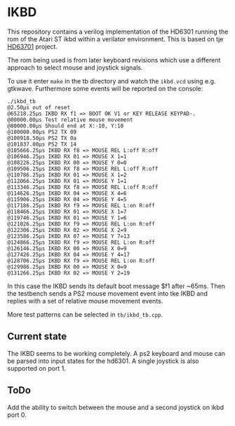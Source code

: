 # IKBD

This repository contains a verilog implementation of the HD6301
running the rom of the Atari ST ikbd within a verilator environment.
This is based on tje [HD63701](https://github.com/thasega/HD63701)
project.

The rom being used is from later keyboard revisions which
use a different approach to select mouse and joystick signals.

To use it enter ```make``` in the tb directory and watch the
```ikbd.vcd``` using e.g. gtkwave. Furthermore some events will
be reported on the console:

```
./ikbd_tb
@2.50µs out of reset
@65218.25µs IKBD RX f1 => BOOT OK V1 or KEY RELEASE KEYPAD-.
@80000.00µs Test relative mouse movement
@80000.00µs Should end at X:-10, Y:10
@100000.00µs PS2 TX 09
@100918.50µs PS2 TX 0a
@101837.00µs PS2 TX 14
@105666.25µs IKBD RX f8 => MOUSE REL L:off R:off
@106946.25µs IKBD RX 01 => MOUSE X 1=1
@108226.25µs IKBD RX 00 => MOUSE Y 0=0
@109506.25µs IKBD RX f8 => MOUSE REL L:off R:off
@110786.25µs IKBD RX 01 => MOUSE X 1=2
@112066.25µs IKBD RX 01 => MOUSE Y 1=1
@113346.25µs IKBD RX f8 => MOUSE REL L:off R:off
@114626.25µs IKBD RX 04 => MOUSE X 4=6
@115906.25µs IKBD RX 04 => MOUSE Y 4=5
@117186.25µs IKBD RX f9 => MOUSE REL L:on R:off
@118466.25µs IKBD RX 01 => MOUSE X 1=7
@119746.25µs IKBD RX 01 => MOUSE Y 1=6
@121026.25µs IKBD RX f9 => MOUSE REL L:on R:off
@122306.25µs IKBD RX 02 => MOUSE X 2=9
@123586.25µs IKBD RX 07 => MOUSE Y 7=13
@124866.25µs IKBD RX f9 => MOUSE REL L:on R:off
@126146.25µs IKBD RX 00 => MOUSE X 0=9
@127426.25µs IKBD RX 04 => MOUSE Y 4=17
@128706.25µs IKBD RX f9 => MOUSE REL L:on R:off
@129986.25µs IKBD RX 00 => MOUSE X 0=9
@131266.25µs IKBD RX 02 => MOUSE Y 2=19

```

In this case the IKBD sends its default boot message $f1 after
~65ms. Then the testbench sends a PS2 mouse movement event into
tke IKBD and replies with a set of relative mouse movement events.

More test patterns can be selected in ```tb/ikbd_tb.cpp```.

## Current state

The IKBD seems to be working completely. A ps2 keyboard and mouse
can be parsed into input states for the hd6301. A single joystick
is also supported on port 1.

## ToDo

Add the ability to switch between the mouse and a second joystick
on ikbd port 0.
